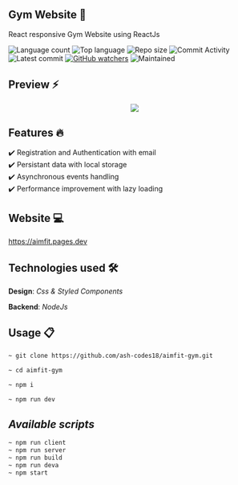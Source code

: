 ## Gym Website 🎯

React responsive Gym Website using ReactJs 

![Language count](https://img.shields.io/github/languages/count/ash-codes18/aimfit-gym?color=green)
![Top language](https://img.shields.io/github/languages/top/ash-codes18/aimfit-gym?color=ff69b4)
![Repo size](https://img.shields.io/github/repo-size/ash-codes18/aimfit-gym?color=yellow)
![Commit Activity](https://img.shields.io/github/commit-activity/y/ash-codes18/aimfit-gym?color=blue)
![Latest commit](https://img.shields.io/github/last-commit/ash-codes18/aimfit-gym?color=red)
[![GitHub watchers](https://img.shields.io/github/watchers/ash-codes18/aimfit-gym?logo=GitHub)](https://github.com/ash-codes18/aimfit-gym/watchers)
![Maintained](https://img.shields.io/maintenance/yes/9999)

</ul><h2> Preview ⚡️</h2>
<p align="center">
  <img src="https://user-images.githubusercontent.com/99754900/178131437-4b89e398-f451-46b5-b40e-a5fa2275166c.jpg"/>
</p>

## Features 🔥

✔️ Registration and Authentication with email <br/>
✔️ Persistant data with local storage <br/>
✔️ Asynchronous events handling <br/>
✔️ Performance improvement with lazy loading <br/>

## Website 💻

https://aimfit.pages.dev

## Technologies used 🛠️

**Design**: *Css & Styled Components*<br />

**Backend**: *NodeJs* <br />


## Usage 📋

```bash
~ git clone https://github.com/ash-codes18/aimfit-gym.git

~ cd aimfit-gym

~ npm i

~ npm run dev
```
## *Available scripts*

```bash
~ npm run client
~ npm run server
~ npm run build
~ npm run deva
~ npm start
```